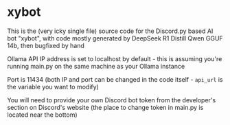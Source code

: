 # xybot

This is the (very icky single file) source code for the Discord.py based AI bot "xybot", with code mostly generated by DeepSeek R1 Distill Qwen GGUF 14b, then bugfixed by hand

Ollama API IP address is set to localhost by default - this is assuming you're running main.py on the same machine as your Ollama instance

Port is 11434 (both IP and port can be changed in the code itself - `api_url` is the variable you want to modify)

You will need to provide your own Discord bot token from the developer's section on Discord's website (the place to change token in main.py is located near the bottom)

